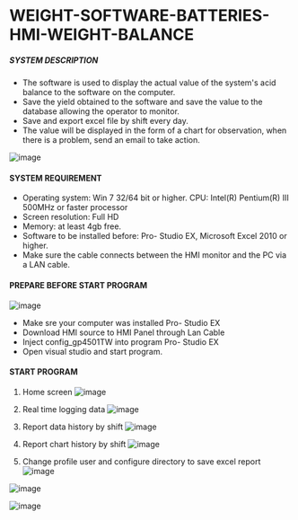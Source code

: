 # WEIGHT-SOFTWARE-BATTERIES-HMI-WEIGHT-BALANCE

##### SYSTEM DESCRIPTION ###
- The software is used to display the actual value of the system's acid balance to the software on the computer.
- Save the yield obtained to the software and save the value to the database allowing the operator to monitor.
- Save and export excel file by shift every day.
- The value will be displayed in the form of a chart for observation, when there is a problem, send an email to take action.

![image](https://github.com/AnhTranThe/WEIGHT-SOFTWARE-BATTERIES/assets/92661883/013f14a2-41c9-45c5-8294-2fc19b678baf)

#### SYSTEM REQUIREMENT

-  Operating system: Win 7 32/64 bit or higher.
CPU: Intel(R) Pentium(R) III 500MHz or faster processor
-  Screen resolution: Full HD
-  Memory: at least 4gb free.
-  Software to be installed before: Pro- Studio EX, Microsoft Excel 2010 or higher.
- Make sure the cable connects between the HMI monitor and the PC via a LAN cable.

 #### PREPARE BEFORE START PROGRAM
 ![image](https://github.com/AnhTranThe/WEIGHT-SOFTWARE-BATTERIES/assets/92661883/3cdda9a7-3551-4008-a219-7cf0f49c355c)

 - Make sre your computer was installed  Pro- Studio EX
 - Download HMI source to HMI Panel through Lan Cable
 - Inject config_gp4501TW into program Pro- Studio EX
 - Open visual studio and start program.

#### START PROGRAM
1. Home screen
  ![image](https://github.com/AnhTranThe/WEIGHT-SOFTWARE-BATTERIES/assets/92661883/c3a32a01-7b2c-46ca-b31b-57cf532c7234)



3. Real time logging data 
![image](https://github.com/AnhTranThe/WEIGHT-SOFTWARE-BATTERIES/assets/92661883/548ef751-7f0a-47a6-b446-16ee1c9a30fd)

4. Report data history by shift 
![image](https://github.com/AnhTranThe/WEIGHT-SOFTWARE-BATTERIES/assets/92661883/537ab4af-c220-4801-8ec6-ab35fafaeee8)

5. Report chart history by shift
![image](https://github.com/AnhTranThe/WEIGHT-SOFTWARE-BATTERIES/assets/92661883/093986e9-8e0d-423d-ae5f-2279bc70bc93)

6. Change profile user and configure directory to save excel report 
![image](https://github.com/AnhTranThe/WEIGHT-SOFTWARE-BATTERIES/assets/92661883/c245fbaa-4449-4237-b68b-51b7baa86a78)

![image](https://github.com/AnhTranThe/WEIGHT-SOFTWARE-BATTERIES/assets/92661883/0b207410-c5ba-40e0-b1f0-d6e86d7cfbe3)

![image](https://github.com/AnhTranThe/WEIGHT-SOFTWARE-BATTERIES/assets/92661883/ec3a884f-dfb7-4b85-a1e1-c779a69c7e76)

